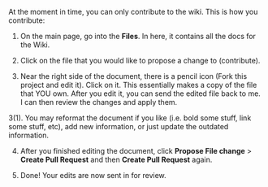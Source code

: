 At the moment in time, you can only contribute to the wiki. This is how you contribute:

1. On the main page, go into the **Files**. In here, it contains all the docs for the Wiki. 

2. Click on the file that you would like to propose a change to (contribute).  

3. Near the right side of the document, there is a pencil icon (Fork this project and edit it). Click on it. This essentially makes a copy of the file that YOU own. After you edit it, you can send the edited file back to me. I can then review the changes and apply them.

3(1). You may reformat the document if you like (i.e. bold some stuff, link some stuff, etc), add new information, or just update the outdated information. 

4. After you finished editing the document, click **Propose File change** > **Create Pull Request** and then **Create Pull Request** again. 

5. Done! Your edits are now sent in for review. 
